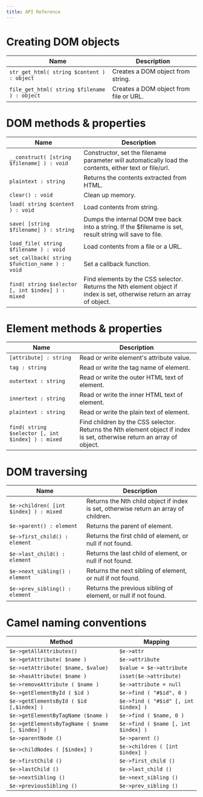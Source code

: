 ```yaml
---
title: API Reference
---
```


# Creating DOM objects

Name | Description
---- | -----------
`str_get_html( string $content ) : object` | Creates a DOM object from string.
`file_get_html( string $filename ) : object` | Creates a DOM object from file or URL.

# DOM methods & properties

Name | Description
---- | -----------
`__construct( [string $filename] ) : void` | Constructor, set the filename parameter will automatically load the contents, either text or file/url.
`plaintext : string` | Returns the contents extracted from HTML.
`clear() : void` | Clean up memory.
`load( string $content ) : void` | Load contents from string.
`save( [string $filename] ) : string` | Dumps the internal DOM tree back into a string. If the $filename is set, result string will save to file.
`load_file( string $filename ) : void` | Load contents from a file or a URL.
`set_callback( string $function_name ) : void` | Set a callback function.
`find( string $selector [, int $index] ) : mixed` | Find elements by the CSS selector. Returns the Nth element object if index is set, otherwise return an array of object.

# Element methods & properties

Name | Description
---- | -----------
`[attribute] : string` | Read or write element's attribute value.
`tag : string` | Read or write the tag name of element.
`outertext : string` | Read or write the outer HTML text of element.
`innertext : string` | Read or write the inner HTML text of element.
`plaintext : string` | Read or write the plain text of element.
`find( string $selector [, int $index] ) : mixed` | Find children by the CSS selector. Returns the Nth element object if index is set, otherwise return an array of object.

# DOM traversing

Name | Description
---- | -----------
`$e->children( [int $index] ) : mixed` | Returns the Nth child object if index is set, otherwise return an array of children.
`$e->parent() : element` | Returns the parent of element.
`$e->first_child() : element` | Returns the first child of element, or null if not found.
`$e->last_child() : element` | Returns the last child of element, or null if not found.
`$e->next_sibling() : element` | Returns the next sibling of element, or null if not found.
`$e->prev_sibling() : element` | Returns the previous sibling of element, or null if not found.

# Camel naming conventions

Method | Mapping
------ | -------
`$e->getAllAttributes()` | `$e->attr`
`$e->getAttribute( $name )` | `$e->attribute`
`$e->setAttribute( $name, $value)` | `$value = $e->attribute`
`$e->hasAttribute( $name )` | `isset($e->attribute)`
`$e->removeAttribute ( $name )` | `$e->attribute = null`
`$e->getElementById ( $id )` | `$e->find ( "#$id", 0 )`
`$e->getElementsById ( $id [,$index] )` | `$e->find ( "#$id" [, int $index] )`
`$e->getElementByTagName ($name )` | `$e->find ( $name, 0 )`
`$e->getElementsByTagName ( $name [, $index] )` | `$e->find ( $name [, int $index] )`
`$e->parentNode ()` | `$e->parent ()`
`$e->childNodes ( [$index] )` | `$e->children ( [int $index] )`
`$e->firstChild ()` | `$e->first_child ()`
`$e->lastChild ()` | `$e->last_child ()`
`$e->nextSibling ()` | `$e->next_sibling ()`
`$e->previousSibling ()` | `$e->prev_sibling ()`